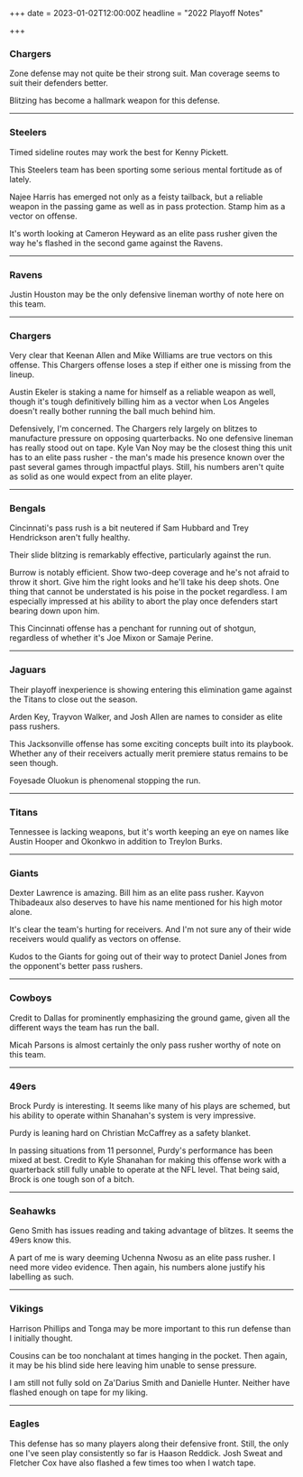 +++
date = 2023-01-02T12:00:00Z
headline = "2022 Playoff Notes"

+++
### Chargers

Zone defense may not quite be their strong suit. Man coverage seems to suit their defenders better.

Blitzing has become a hallmark weapon for this defense.

***

### Steelers

Timed sideline routes may work the best for Kenny Pickett.

This Steelers team has been sporting some serious mental fortitude as of lately.

Najee Harris has emerged not only as a feisty tailback, but a reliable weapon in the passing game as well as in pass protection. Stamp him as a vector on offense.

It's worth looking at Cameron Heyward as an elite pass rusher given the way he's flashed in the second game against the Ravens.

***

### Ravens

Justin Houston may be the only defensive lineman worthy of note here on this team.

***

### Chargers

Very clear that Keenan Allen and Mike Williams are true vectors on this offense. This Chargers offense loses a step if either one is missing from the lineup.

Austin Ekeler is staking a name for himself as a reliable weapon as well, though it's tough definitively billing him as a vector when Los Angeles doesn't really bother running the ball much behind him.

Defensively, I'm concerned. The Chargers rely largely on blitzes to manufacture pressure on opposing quarterbacks. No one defensive lineman has really stood out on tape. Kyle Van Noy may be the closest thing this unit has to an elite pass rusher - the man's made his presence known over the past several games through impactful plays. Still, his numbers aren't quite as solid as one would expect from an elite player.

***

### Bengals

Cincinnati's pass rush is a bit neutered if Sam Hubbard and Trey Hendrickson aren't fully healthy.

Their slide blitzing is remarkably effective, particularly against the run.

Burrow is notably efficient. Show two-deep coverage and he's not afraid to throw it short. Give him the right looks and he'll take his deep shots. One thing that cannot be understated is his poise in the pocket regardless. I am especially impressed at his ability to abort the play once defenders start bearing down upon him.

This Cincinnati offense has a penchant for running out of shotgun, regardless of whether it's Joe Mixon or Samaje Perine.

***

### Jaguars

Their playoff inexperience is showing entering this elimination game against the Titans to close out the season.

Arden Key, Trayvon Walker, and Josh Allen are names to consider as elite pass rushers.

This Jacksonville offense has some exciting concepts built into its playbook. Whether any of their receivers actually merit premiere status remains to be seen though.

Foyesade Oluokun is phenomenal stopping the run.

***

### Titans

Tennessee is lacking weapons, but it's worth keeping an eye on names like Austin Hooper and Okonkwo in addition to Treylon Burks.

***

### Giants

Dexter Lawrence is amazing. Bill him as an elite pass rusher. Kayvon Thibadeaux also deserves to have his name mentioned for his high motor alone.

It's clear the team's hurting for receivers. And I'm not sure any of their wide receivers would qualify as vectors on offense.

Kudos to the Giants for going out of their way to protect Daniel Jones from the opponent's better pass rushers.

***

### Cowboys

Credit to Dallas for prominently emphasizing the ground game, given all the different ways the team has run the ball.

Micah Parsons is almost certainly the only pass rusher worthy of note on this team.

***

### 49ers

Brock Purdy is interesting. It seems like many of his plays are schemed, but his ability to operate within Shanahan's system is very impressive.

Purdy is leaning hard on Christian McCaffrey as a safety blanket.

In passing situations from 11 personnel, Purdy's performance has been mixed at best. Credit to Kyle Shanahan for making this offense work with a quarterback still fully unable to operate at the NFL level. That being said, Brock is one tough son of a bitch.

***

### Seahawks

Geno Smith has issues reading and taking advantage of blitzes. It seems the 49ers know this.

A part of me is wary deeming Uchenna Nwosu as an elite pass rusher. I need more video evidence. Then again, his numbers alone justify his labelling as such.

***

### Vikings

Harrison Phillips and Tonga may be more important to this run defense than I initially thought.

Cousins can be too nonchalant at times hanging in the pocket. Then again, it may be his blind side here leaving him unable to sense pressure.

I am still not fully sold on Za'Darius Smith and Danielle Hunter. Neither have flashed enough on tape for my liking.

***

### Eagles

This defense has so many players along their defensive front. Still, the only one I've seen play consistently so far is Haason Reddick. Josh Sweat and Fletcher Cox have also flashed a few times too when I watch tape.